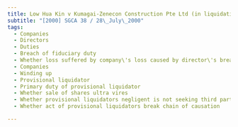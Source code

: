 ```yaml
---
title: Low Hua Kin v Kumagai-Zenecon Construction Pte Ltd (in liquidation) and Another 
subtitle: "[2000] SGCA 38 / 28\_July\_2000"
tags:
  - Companies
  - Directors
  - Duties
  - Breach of fiduciary duty
  - Whether loss suffered by company\'s loss caused by director\'s breach of duty
  - Companies
  - Winding up
  - Provisional liquidator
  - Primary duty of provisional liquidator
  - Whether sale of shares ultra vires
  - Whether provisional liquidators negligent is not seeking third party advise before sale of shares
  - Whether act of provisional liquidators break chain of causation

---
```


